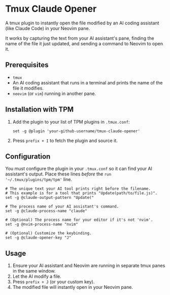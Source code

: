 # Tmux Claude Opener

A tmux plugin to instantly open the file modified by an AI coding assistant (like Claude Code) in your Neovim pane.

It works by capturing the text from your AI assistant's pane, finding the name of the file it just updated, and sending a command to Neovim to open it.

## Prerequisites

- `tmux`
- An AI coding assistant that runs in a terminal and prints the name of the file it modifies.
- `neovim` (or `vim`) running in another pane.

## Installation with TPM

1.  Add the plugin to your list of TPM plugins in `.tmux.conf`:

    ```tmux
    set -g @plugin 'your-github-username/tmux-claude-opener'
    ```

2.  Press `prefix + I` to fetch the plugin and source it.

## Configuration

You must configure the plugin in your `.tmux.conf` so it can find your AI assistant's output. Place these lines *before* the `run '~/.tmux/plugins/tpm/tpm'` line.

```tmux
# The unique text your AI tool prints right before the filename.
# This example is for a tool that prints "Update(path/to/file.js)".
set -g @claude-output-pattern "Update("

# The process name of your AI assistant's command.
set -g @claude-process-name "claude"

# (Optional) The process name for your editor if it's not 'nvim'.
set -g @nvim-process-name "nvim"

# (Optional) Customize the keybinding.
set -g @claude-opener-key "J"
```

## Usage

1.  Ensure your AI assistant and Neovim are running in separate tmux panes in the same window.
2.  Let the AI modify a file.
3.  Press `prefix + J` (or your custom key).
4.  The modified file will instantly open in your Neovim pane.
